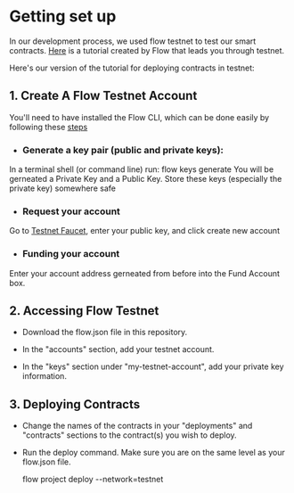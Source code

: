 # Getting set up
In our development process, we used flow testnet to test our smart contracts. 
[Here](https://docs.onflow.org/dapp-deployment/testnet-deployment) is a tutorial created by Flow that leads you through testnet. 

Here's our version of the tutorial for deploying contracts in testnet: 

## 1. Create A Flow Testnet Account

You'll need to have installed the Flow CLI, which can be done easily by following these [steps](https://docs.onflow.org/flow-cli/install)

- ### Generate a key pair (public and private keys):
In a terminal shell (or command line) run:
    flow keys generate
You will be gerneated a Private Key and a Public Key. Store these keys (especially the private key) somewhere safe

- ### Request your account
 Go to [Testnet Faucet](https://testnet-faucet-v2.onflow.org/), enter your public key, and click create new account

- ### Funding your account
 Enter your account address gerneated from before into the Fund Account box.
 
 ## 2. Accessing Flow Testnet
 
 - Download the flow.json file in this repository. 
 
 - In the "accounts" section, add your testnet account.
 
 - In the "keys" section under "my-testnet-account", add your private key information.
 
 
## 3. Deploying Contracts
 - Change the names of the contracts in your "deployments" and "contracts" sections to the contract(s) you wish to deploy.
 
 - Run the deploy command. Make sure you are on the same level as your flow.json file.
 
    flow project deploy --network=testnet
